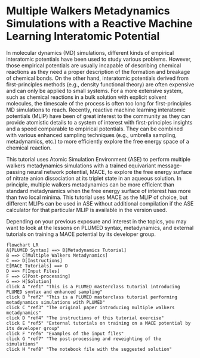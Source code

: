 # Multiple Walkers Metadynamics Simulations with a Reactive Machine Learning Interatomic Potential

In molecular dynamics (MD) simulations, different kinds of empirical interatomic potentials have been used to study various problems. However, those empirical potentials are usually incapable of describing chemical reactions as they need a proper description of the formation and breakage of chemical bonds. On the other hand, interatomic potentials derived from first-principles methods (e.g., density functional theory) are often expensive and can only be applied to small systems. For a more extensive system, such as chemical reactions in a bulk solution with explicit solvent molecules, the timescale of the process is often too long for first-principles MD simulations to reach. Recently, reactive machine learning interatomic potentials (MLIP) have been of great interest to the community as they can provide atomistic details to a system of interest with first-principles insights and a speed comparable to empirical potentials. They can be combined with various enhanced sampling techniques (e.g., umbrella sampling, metadynamics, etc.) to more efficiently explore the free energy space of a chemical reaction.

This tutorial uses Atomic Simulation Environment (ASE) to perform multiple walkers metadynamics simulations with a trained equivariant message-passing neural network potential, MACE, to explore the free energy surface of nitrate anion dissociation at its triplet state in an aqueous solution. In principle, multiple walkers metadynamics can be more efficient than standard metadynamics when the free energy surface of interest has more than two local minima. This tutorial uses MACE as the MLIP of choice, but different MLIPs can be used in ASE without additional compilation if the ASE calculator for that particular MLIP is available in the version used.

Depending on your previous exposure and interest in the topics, you may want to look at the lessons on PLUMED syntax, metadynamics, and external tutorials on training a MACE potential by its developer group.

```mermaid
flowchart LR
A[PLUMED Syntax] ==> B[Metadynamics Tutorial]
B ==> C[Multiple Walkers Metadynamics]
C ==> D[Instructions]
E[MACE Tutorials] ==> D
D ==> F[Input Files]
F ==> G[Post-processing]
G ==> H[Solution]
click A "ref1" "This is a PLUMED masterclass tutorial introducing PLUMED syntax and enhanced sampling"
click B "ref2" "This is a PLUMED masterclass tutorial performing metadynamics simulations with PLUMED"
click C "ref3" "The original paper introducing multiple walkers metadynamics"
click D "ref4" "The instructions of this tutorial exercise"
click E "ref5" "External tutorials on training on a MACE potential by its developer group"
click F "ref6" "Examples of the input files"
click G "ref7" "The post-processing and reweighting of the simulations"
click H "ref8" "The notebook file with the suggested solution"
```

